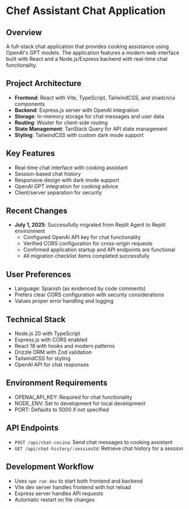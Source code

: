 # Chef Assistant Chat Application

## Overview
A full-stack chat application that provides cooking assistance using OpenAI's GPT models. The application features a modern web interface built with React and a Node.js/Express backend with real-time chat functionality.

## Project Architecture
- **Frontend**: React with Vite, TypeScript, TailwindCSS, and shadcn/ui components
- **Backend**: Express.js server with OpenAI integration
- **Storage**: In-memory storage for chat messages and user data
- **Routing**: Wouter for client-side routing
- **State Management**: TanStack Query for API state management
- **Styling**: TailwindCSS with custom dark mode support

## Key Features
- Real-time chat interface with cooking assistant
- Session-based chat history
- Responsive design with dark mode support
- OpenAI GPT integration for cooking advice
- Client/server separation for security

## Recent Changes
- **July 1, 2025**: Successfully migrated from Replit Agent to Replit environment
  - Configured OpenAI API key for chat functionality
  - Verified CORS configuration for cross-origin requests
  - Confirmed application startup and API endpoints are functional
  - All migration checklist items completed successfully

## User Preferences
- Language: Spanish (as evidenced by code comments)
- Prefers clear CORS configuration with security considerations
- Values proper error handling and logging

## Technical Stack
- Node.js 20 with TypeScript
- Express.js with CORS enabled
- React 18 with hooks and modern patterns
- Drizzle ORM with Zod validation
- TailwindCSS for styling
- OpenAI API for chat responses

## Environment Requirements
- OPENAI_API_KEY: Required for chat functionality
- NODE_ENV: Set to development for local development
- PORT: Defaults to 5000 if not specified

## API Endpoints
- `POST /api/chat-cocina`: Send chat messages to cooking assistant
- `GET /api/chat-history/:sessionId`: Retrieve chat history for a session

## Development Workflow
- Uses `npm run dev` to start both frontend and backend
- Vite dev server handles frontend with hot reload
- Express server handles API requests
- Automatic restart on file changes